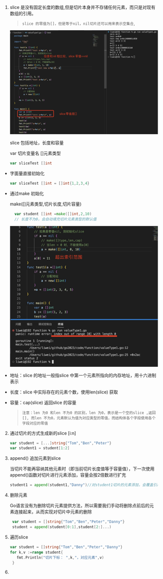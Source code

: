 1. slice 是没有固定长度的数组,但是切片本身并不存储任何元素，而只是对现有数组的引用。

   >`slice 的零值为[]，但是等于nil，nil切片还可以用来表示空集合`,

   ![image](../../assets/84.jpg)

   slice 包括地址，长度和容量

   var 切片变量名 []元素类型

   ```go
   var sliceTest []int

   ```


+ 字面量直接初始化

    ```go
    var sliceTest []int = []int{1,2,3,4}
    ```

+ 通过make 初始化

   make([]元素类型,切片长度,切片容量)

    ```go
      var student []int =make([]int,2,10)
      // 长度不为0，会自动填充切片元素类型的默认值
    ```

    ![image](../../assets/83.jpg)

+ 地址：slice 的地址一般指slice 中第一个元素所指向的内存地址，用十六进制表示

+ 长度：slice 中实际存在的元素个数，使用len(slice) 获取

+ 容量：cap(slice) 返回slice 的容量

   >`注意：len 为0 和len 不为0 的区别，len 为0，表示是一个空的slice ,返回[], 而len 不为0，元素默认为值为对应类型的零值，而结构体各个字段使用各个字段对应的零值`

2. 通过切片的方式生成新的slice [i:n]

    ```go
    var student = [...]string{"Tom","Ben","Peter"}
    var student1 = student[1:2]
    ```

3. append() 追加元素到slice 

   当切片不能再容纳其他元素时（即当前切片长度值等于容量值），下一次使用append()函数对切片进行元素添加，容量会按2倍数进行扩充

   ```go
   student1 = append(student1,"Danny")//对student1切片的元素添加，会覆盖引用数组对应的元素
   ```

4. 删除元素

   Go语言没有为删除切片元素提供方法，所以需要我们手动将删除点前后的元素连接起来，从而实现对切片中元素的删除

   ```go
    var student = []string{"Tom","Ben","Peter","Danny"}
    student = append(student[0:1],student[2:]...)
   ```

5. 遍历slice

   ```go
   var student = []string{"Tom","Ben","Peter","Danny"}
   for k,v :=range student{
      fmt.Println("切片下标： ",k,"，对应元素",v)
    }
    ```
6. 
